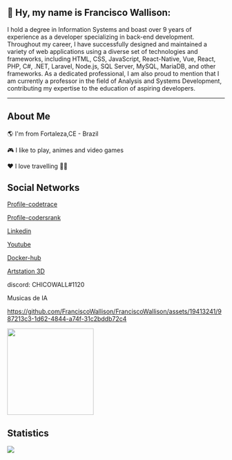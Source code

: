 ## 👋  Hy, my name is Francisco Wallison:

I hold a degree in Information Systems and boast over 9 years of experience as a developer specializing in back-end development. Throughout my career, I have successfully designed and maintained a variety of web applications using a diverse set of technologies and frameworks, including HTML, CSS, JavaScript, React-Native, Vue, React, PHP, C#, .NET, Laravel, Node.js, SQL Server, MySQL, MariaDB, and other frameworks. As a dedicated professional, I am also proud to mention that I am currently a professor in the field of Analysis and Systems Development, contributing my expertise to the education of aspiring developers.
_______________________
## About Me

🌎 I'm from Fortaleza,CE - Brazil

🎮 I like to play, animes and video games

❤️ I love travelling 🛫🛬

## Social Networks

[Profile-codetrace](https://codetrace.com/users/FranciscoWallison)

[Profile-codersrank](https://profile.codersrank.io/user/franciscowallison/)

[Linkedin](https://www.linkedin.com/in/wallison-francisco)

[Youtube](https://www.youtube.com/channel/UCg7y9gwz_X-APd66kqs5sMg)

[Docker-hub](https://hub.docker.com/u/chicowall)

[Artstation 3D](https://franciscowallison8.artstation.com)

discord: CHICOWALL#1120

Musicas de IA


https://github.com/FranciscoWallison/FranciscoWallison/assets/19413241/987213c3-1d62-4844-a74f-31c2bddb72c4



<img src="https://www.codewars.com/users/FranciscoWallison/badges/micro" width="200" />

## Statistics
<p align="center">
    <img align="left"  src="https://github-readme-streak-stats.herokuapp.com/?user=FranciscoWallison&theme=midnight-purple&count_private=true&show_icons=true&title_color=6e40c9&icon_color=6e40c9&line_height=20"/>
</p>

<br/>
